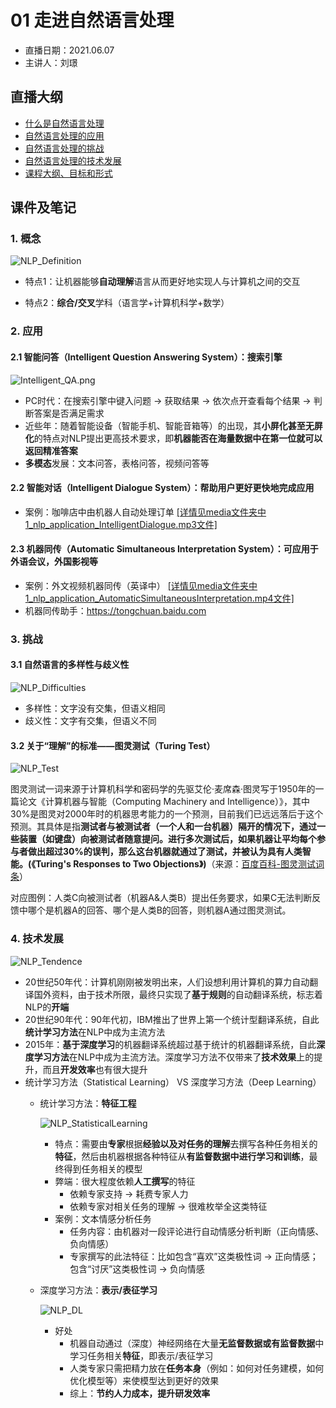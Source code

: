 # 01 走进自然语言处理

- 直播日期：2021.06.07
- 主讲人：刘璟

## 直播大纲
- [什么是自然语言处理](#1)
- [自然语言处理的应用](#2)
- [自然语言处理的挑战](#3)
- [自然语言处理的技术发展](#4)
- [课程大纲、目标和形式](#5)

## 课件及笔记
<h3 id="1">1. 概念</h3>

![NLP_Definition](../media/1_nlp_definition.png)

- 特点1：让机器能够**自动理解**语言从而更好地实现人与计算机之间的交互

- 特点2：**综合/交叉**学科（语言学+计算机科学+数学）

<h3 id="2">2. 应用</h3>

#### 2.1 智能问答（Intelligent Question Answering System）：搜索引擎

![Intelligent_QA.png](../media/1_nlp_application_IntelligentQA.png)

- PC时代：在搜索引擎中键入问题 -> 获取结果 -> 依次点开查看每个结果 -> 判断答案是否满足需求
- 近些年：随着智能设备（智能手机、智能音箱等）的出现，其**小屏化甚至无屏化**的特点对NLP提出更高技术要求，即**机器能否在海量数据中在第一位就可以返回精准答案**
- **多模态**发展：文本问答，表格问答，视频问答等

#### 2.2 智能对话（Intelligent Dialogue System）：帮助用户更好更快地完成应用

- 案例：咖啡店中由机器人自动处理订单 [[详情见media文件夹中1_nlp_application_IntelligentDialogue.mp3文件]](../media/1_nlp_application_IntelligentDialogue.mp3)

#### 2.3 机器同传（Automatic Simultaneous Interpretation System）：可应用于外语会议，外国影视等

- 案例：外文视频机器同传（英译中） [[详情见media文件夹中1_nlp_application_AutomaticSimultaneousInterpretation.mp4文件]](../media/1_nlp_application_AutomaticSimultaneousInterpretation.mp4)
- 机器同传助手：https://tongchuan.baidu.com

<h3 id="3">3. 挑战</h3>

#### 3.1 自然语言的多样性与歧义性

![NLP_Difficulties](../media/1_nlp_difficulties.png)

- 多样性：文字没有交集，但语义相同
- 歧义性：文字有交集，但语义不同

#### 3.2 关于“理解”的标准——图灵测试（Turing Test）

![NLP_Test](../media/1_nlp_test_TuringTest.png)

图灵测试一词来源于计算机科学和密码学的先驱艾伦·麦席森·图灵写于1950年的一篇论文《计算机器与智能（Computing Machinery and Intelligence）》，其中30%是图灵对2000年时的机器思考能力的一个预测，目前我们已远远落后于这个预测。其具体是指**测试者与被测试者（一个人和一台机器）隔开的情况下，通过一些装置（如键盘）向被测试者随意提问。进行多次测试后，如果机器让平均每个参与者做出超过30%的误判，那么这台机器就通过了测试，并被认为具有人类智能。(《Turing's Responses to Two Objections》)**（来源：[百度百科-图灵测试词条](https://baike.baidu.com/item/%E5%9B%BE%E7%81%B5%E6%B5%8B%E8%AF%95/1701255)）

对应图例：人类C向被测试者（机器A&人类B）提出任务要求，如果C无法判断反馈中哪个是机器A的回答、哪个是人类B的回答，则机器A通过图灵测试。

<h3 id="4">4. 技术发展</h3>

![NLP_Tendence](../media/1_nlp_tendence.png)

- 20世纪50年代：计算机刚刚被发明出来，人们设想利用计算机的算力自动翻译国外资料，由于技术所限，最终只实现了**基于规则**的自动翻译系统，标志着NLP的**开端**
- 20世纪90年代：90年代初，IBM推出了世界上第一个统计型翻译系统，自此**统计学习方法**在NLP中成为主流方法
- 2015年：**基于深度学习**的机器翻译系统超过基于统计的机器翻译系统，自此**深度学习方法**在NLP中成为主流方法。深度学习方法不仅带来了**技术效果**上的提升，而且**开发效率**也有很大提升
- 统计学习方法（Statistical Learning） VS 深度学习方法（Deep Learning）
  - 统计学习方法：**特征工程**
    
    ![NLP_StatisticalLearning](../media/1_nlp_tendence_StatisticalLearning.png)
    
    - 特点：需要由**专家**根据**经验以及对任务的理解**去撰写各种任务相关的**特征**，然后由机器根据各种特征从**有监督数据中进行学习和训练**，最终得到任务相关的模型
    - 弊端：很大程度依赖**人工撰写**的特征
      - 依赖专家支持 -> 耗费专家人力
      - 依赖专家对相关任务的理解 -> 很难枚举全这类特征
    - 案例：文本情感分析任务
      - 任务内容：由机器对一段评论进行自动情感分析判断（正向情感、负向情感）
      - 专家撰写的此法特征：比如包含“喜欢”这类极性词 -> 正向情感；包含“讨厌”这类极性词 -> 负向情感
  - 深度学习方法：**表示/表征学习**

    ![NLP_DL](../media/1_nlp_tendence_DeepLearning.png)
    
    - 好处
      - 机器自动通过（深度）神经网络在大量**无监督数据或有监督数据**中学习任务相关**特征**，即表示/表征学习
      - 人类专家只需把精力放在**任务本身**（例如：如何对任务建模，如何优化模型等）来使模型达到更好的效果
      - 综上：**节约人力成本，提升研发效率**
